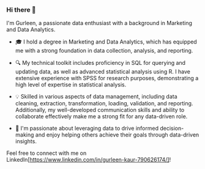 
### Hi there 👋

I'm Gurleen, a passionate data enthusiast with a background in Marketing and Data Analytics. 

- 🎓 I hold a degree in Marketing and Data Analytics, which has equipped me with a strong foundation in data collection, analysis, and reporting.
  
- 🔍 My technical toolkit includes proficiency in SQL for querying and updating data, as well as advanced statistical analysis using R. I have extensive experience with SPSS for research purposes, demonstrating a high level of expertise in statistical analysis.
  
- 💡 Skilled in various aspects of data management, including data cleaning, extraction, transformation, loading, validation, and reporting. Additionally, my well-developed communication skills and ability to collaborate effectively make me a strong fit for any data-driven role.

- 🚀 I'm passionate about leveraging data to drive informed decision-making and enjoy helping others achieve their goals through data-driven insights.


 Feel free to connect with me on LinkedIn[https://www.linkedin.com/in/gurleen-kaur-790626174/]!

